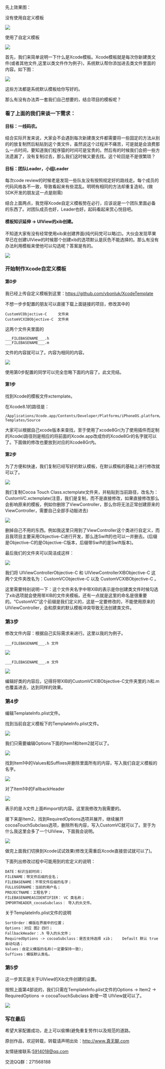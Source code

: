 先上效果图：

没有使用自定义模板

![](http://oapglm9vz.bkt.clouddn.com/xc2.gif )

使用了自定义模板

![](http://oapglm9vz.bkt.clouddn.com/xc1.gif )

首先，我们来简单说明一下什么是Xcode模板。Xcode模板就是每次你新建类文件(或者其他文件,这里以类文件作为例子)，系统默认帮你添加进去类文件里面的内容。如下图：

![](http://oapglm9vz.bkt.clouddn.com/1489379743.png )

这些方法都是系统默认模板给你写好的。

那么有没有办法弄一套我们自己想要的，结合项目的模板呢？

### 看了上面的我们来谈一下需求：

#### 目标：一线码农。

结合实际开发来说，大家会不会遇到每次新建类文件都需要将一些固定的方法从别的的放复制然后粘贴到这个类文件，虽然说这个过程并不痛苦，可是就是会浪费那么一点时间，要知道我们程序猿的时间可是宝贵的。然后有的时候我们会把一些方法遗漏了，没有复制过去，那么我们这时候又要去找。这个轮回是不是很繁琐？

#### 目标：团队Leader，小组Leader

每次code review的时候老是发现一些队友没有按照规定好的路线走。每个成员的代码风格各不一致，导致看起来有些混乱。明明有相同的方法却重复造轮。(做SDK开发的朋友这一点是刚需)

结合上面两点，我觉得Xcode自定义模板势在必行，应该说是一个团队里面必备的东西了。对团队成员也好，Leader也好。起码看起来赏心悦目吧。

#### 模板知识延伸 -> UIView的xib创建。

不知道大家有没有经常使用xib来创建界面(纯代码党可以略过)。大伙会发现苹果早已在创建UIView的时候那个创建xib的选项默认是灰色不能选择的。那么有没有办法利用模板来使他可以勾选呢？答案是有的。

![](http://oapglm9vz.bkt.clouddn.com/1489381393.png )

### 开始制作Xcode自定义模板

#### 第0步

我已经上传自定义模板到这里：<https://github.com/vbonluk/XcodeTemplate>

不想一步步配置的朋友可以直接下载上面链接的项目，修改其中的
	
	CustomVCObjective-C 	文件夹
	CustomVCXIBObjective-C 	文件夹
	
这两个文件夹里面的 

	___FILEBASENAME___.h 
	___FILEBASENAME___.m 

文件的内容就可以了。内容为相同的内容。

![](http://oapglm9vz.bkt.clouddn.com/1489381533.png )

使用第0步配置的同学可以完全忽略下面的内容了。此文完结。

#### 第1步

找到Xcode的模板文件xctemplate。

在Xcode8.1的路径是：

	/Applications/Xcode.app/Contents/Developer/Platforms/iPhoneOS.platform/Developer/Library/Xcode/Templates/File Templates/Source

大家可以根据自己xcode版本来查找，至于使用了xcode8Gr(为了使用插件而定制的Xcode)路径则是相应的将前面的Xcode.app改成你的Xcode8Gr的名字就可以了。下面做的修改也要放到对应的Xcode8Gr内。

#### 第2步

为了方便和快速，我们复制已经写好的默认模板，在默认模板的基础上进行修改就可以了。

![](http://oapglm9vz.bkt.clouddn.com/1489382151.png )

我们复制Cocoa Touch Class.xctemplate文件夹，并粘贴到当前路径，改名为：CustomVC.xctemplate(注意，我们是复制，而不是直接修改，如果直接修改那么会影响原来的模板，例如你删除了ViewController，那么你将无法正常创建原来的ViewController，需要自己全部手动敲进去)

![](http://oapglm9vz.bkt.clouddn.com/1489382235.png )

删掉自己不用的东西。例如我这里只用到了ViewController这个类进行自定义，而且我项目主要采用Objective-C进行开发，那么连Swift的也可以一并删去。(后缀是Objective-C的是Objective-C版本，后缀带Swift的是Swift版本)。

最后我们的文件夹可以简洁成这样：

![](http://oapglm9vz.bkt.clouddn.com/1489382446.png )

我们将 UIViewControllerObjective-C 和 UIViewControllerXIBObjective-C 这两个文件夹改名为：CustomVCObjective-C 以及 CustomVCXIBObjective-C 。

这里需要特别说明一下：这个文件夹名字中带XIB的表示是你创建类文件时候勾选了xib选项就会使用带XIB的文件夹模板。还有一点就是这里的命名是很重要的。“CustomVC”这个前缀是我们定义的，这是一定要修改的，不能使用原来的UIViewController，会和原来的默认模板冲突导致无法创建类文件。

### 第3步

修改文件内容：根据自己实际需求来进行。这里以我的为例子。

	___FILEBASENAME___.h 文件
	
![](http://oapglm9vz.bkt.clouddn.com/1489383021.png )

	___FILEBASENAME___.m 文件

![](http://oapglm9vz.bkt.clouddn.com/1489383092.png )

编辑好类的内容后，记得将带XIB的CustomVCXIBObjective-C文件夹里的.h和.m也覆盖进去，达到同样的效果。

### 第4步

编辑TemplateInfo.plist文件。

找到当前自定义模板下的TemplateInfo.plist文件。

![](http://oapglm9vz.bkt.clouddn.com/1489383417.png )

我们只需要编辑Options下面的Item1和Item2就可以了。

![](http://oapglm9vz.bkt.clouddn.com/1489383456.png )

找到Item1中的Values和Suffixes并删除里面所有的内容，写入我们自定义模板的名字。

![](http://oapglm9vz.bkt.clouddn.com/1489383517.png )

对了Item1中的FallbackHeader

![](http://oapglm9vz.bkt.clouddn.com/1489383610.png )

表示的是.h文件上面#import的内容。这里我修改为我需要的。

接下来是Item2，找到RequiredOptions选项并展开，继续展开cocoaTouchSubclass选项，删除所有内容，写入CustomVC就可以了。至于为什么我这里会多了一个UIView，下面我会说明。

![](http://oapglm9vz.bkt.clouddn.com/1489383697.png )

做完上面我们切换到Xcode试试效果(修改无需重启Xcode直接尝试就可以了)。

下面列出修改过程中可能用到的宏定义的说明：

	DATE：标识当前时间；
	FILENAME：带文件后缀的全名；
	FILEBASENAME：不带文件后缀的名字；
	FULLUSERNAME：当前的用户名；
	PROJECTNAME：工程名字；
	FILEBASENAMEASIDENTIFIER： VC 类名称；
	IMPORTHEADER_cocoaSubclass： 导入的头文件。

关于TemplateInfo.plist文件的说明

	SortOrder：模版在界面中的位置；
	Options：对应 图2 四行；
	FallbackHeader：.h 导入的头文件；
	RequiredOptions -> cocoaSubclass：是否支持选择 xib；	Default 默认 true 自动勾选；
	Values：自定义模版的名称(一定要保持一致);
	Suffixes：模版默认类名。

### 第5步

这一步其实是关于UIView的Xib文件创建的设置。

按照上面第4部说的，我们只需在TemplateInfo.plist文件的Options -> Item2 -> RequiredOptions -> cocoaTouchSubclass 新增一项 UIView就可以了。

![](http://oapglm9vz.bkt.clouddn.com/1489384042.png )

### 写在最后

希望大家配置成功，走上可以偷懒(避免重复劳作)以及规范的道路。

原创作品，欢迎转载，转载请声明出处：<http://www.真无聊.com>
 
友情链接联系:5914018@qq.com
 
交流QQ群：271568188
